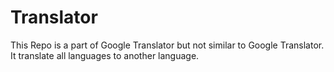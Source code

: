 # Translator
This Repo is a part of Google Translator but not similar to Google Translator.
It translate all languages to another language.
